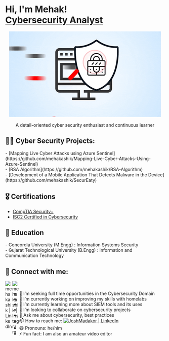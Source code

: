 <h1>Hi, I'm Mehak! <br/><a href="https://www.linkedin.com/in/mehak-security/">Cybersecurity Analyst</a></h1>

<p align="center">
  <img src="https://github.com/mehakashik/mehakashik/blob/main/giphy.gif">
</p>

<p align="center"> A detail-oriented cyber security enthusiast and continuous learner </p>

<h2>👨‍💻 Cyber Security Projects:</h2>
- [Mapping Live Cyber Attacks using Azure Sentinel](https://github.com/mehakashik/Mapping-Live-Cyber-Attacks-Using-Azure-Sentinel) <br>
- [RSA Algorithm](https://github.com/mehakashik/RSA-Algorithm)<br>
- [Development of a Mobile Application That Detects Malware in the Device](https://github.com/mehakashik/SecurEaty)<br>


<h2>🎖️ Certifications</h2>

- [CompTIA Security+](https://www.credly.com/badges/9fd1d2bd-afaf-4ba9-859e-0ff483615615/public_url) 
- [ISC2 Certified in Cybersecurity](https://www.credly.com/badges/66ba3ceb-1d30-4e3a-a54c-ed76d506e0f7/public_url)

<h2>🏫 Education</h2>
- Concordia University (M.Engg) : Information Systems Security <br>
- Gujarat Technological University (B.Engg) : information and Communication Technology

<h2> 🤳 Connect with me:</h2>

[<img align="left" alt="mehakashik | LinkedIn" width="22px" src="https://cdn.jsdelivr.net/npm/simple-icons@v3/icons/linkedin.svg" />][linkedin]
[<img align="left" alt="mehakashik | Instagram" width="22px" src="https://cdn.jsdelivr.net/npm/simple-icons@v3/icons/instagram.svg" />][instagram]

[instagram]: https://www.instagram.com/mehakashik/
[linkedin]: https://www.linkedin.com/in/mehak-security/
<br>

- 🤔 I’m seeking full time opportunities in the Cybersecurity Domain
- 🔭 I’m currently working on improving my skills with homelabs
- 🌱 I’m currently learning more about SIEM tools and its uses
- 👯 I’m looking to collaborate on cybersecurity projects
- 💬 Ask me about cybersecurity, best practices
- 📫 How to reach me: [<img align="" alt="JoshMadakor | LinkedIn" width="22px" src="https://cdn.jsdelivr.net/npm/simple-icons@v3/icons/linkedin.svg" />][linkedin]
- 😄 Pronouns: he/him
- ⚡ Fun fact: I am also an amateur video editor

